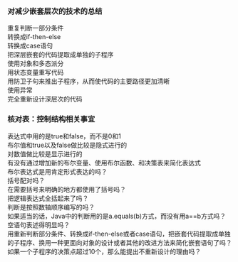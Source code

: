  ### 对减少嵌套层次的技术的总结  

 重复判断一部分条件  
 转换成if-then-else  
 转换成case语句  
 把深层嵌套的代码提取成单独的子程序  
 使用对象和多态派分  
 用状态变量重写代码  
 用防卫子句来推出子程序，从而使代码的主要路径更加清晰  
 使用异常  
 完全重新设计深层次的代码  

 ### 核对表：控制结构相关事宜

 表达式中用的是true和false，而不是0和1  
 布尔值和true以及false做比较是隐式进行的  
 对数值做比较是显示进行的  
 有没有通过增加新的布尔变量、使用布尔函数、和决策表来简化表达式  
 布尔表达式是用肯定形式表达的吗？  
 括号配对吗？  
 在需要括号来明确的地方都使用了括号吗？  
 把逻辑表达式全括起来了吗？  
 判断是按照数轴顺序编写的吗？   
 如果适当的话，Java中的判断用的是a.equals(b)方式，而没有用a==b方式吗？  
 空语句表述得明显吗？  
 用重新判断部分条件、转换成if-then-else或者case语句，把嵌套代码提取成单独的子程序、换用一种更面向对象的设计或者其他的改进方法来简化嵌套语句了吗？  
 如果一个子程序的决策点超过10个，那么能提出不重新设计的理由吗？  
